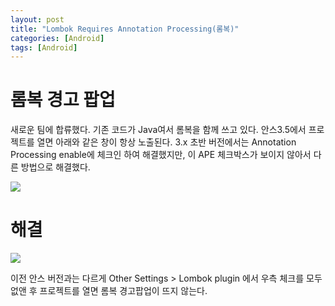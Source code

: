 ```yaml
---
layout: post
title: "Lombok Requires Annotation Processing(롬복)"
categories: [Android]
tags: [Android]
---
```


# 롬복 경고 팝업

새로운 팀에 합류했다. 기존 코드가 Java여서 롬복을 함께 쓰고 있다. 안스3.5에서 프로젝트를 열면 아래와 같은 창이 항상 노출된다. 3.x 초반 버전에서는 Annotation Processing enable에 체크인 하여 해결했지만, 이 APE 체크박스가 보이지 않아서 다른 방법으로 해결했다.

![](https://raw.githubusercontent.com/ovso/ovso.github.io/master/images/lombok_warning_01.png)



# 해결

![](https://raw.githubusercontent.com/ovso/ovso.github.io/master/images/lombok_warning_02.png)

이전 안스 버전과는 다르게 Other Settings > Lombok plugin 에서 우측 체크를 모두 없앤 후 프로젝트를 열면 롬복 경고팝업이 뜨지 않는다.